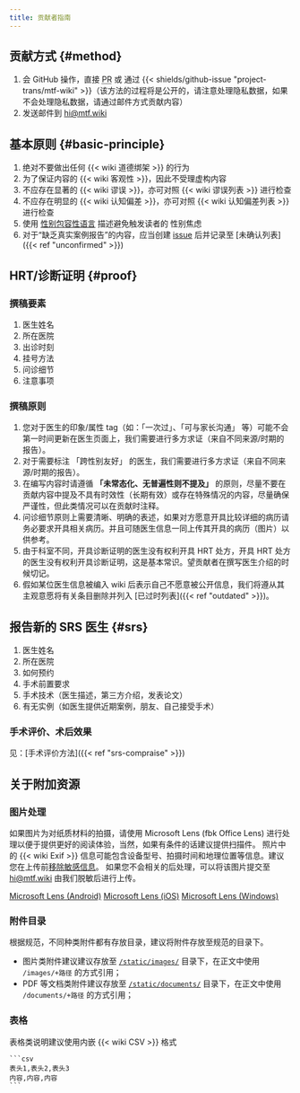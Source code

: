 ```yaml
---
title: 贡献者指南
---
```


## 贡献方式 {#method}

1. 会 GitHub 操作，直接 <abbr title="Pull Request">PR</abbr> 或 通过 {{< shields/github-issue "project-trans/mtf-wiki" >}}（该方法的过程将是公开的，请注意处理隐私数据，如果不会处理隐私数据，请通过邮件方式贡献内容）
1. 发送邮件到 <hi@mtf.wiki>

## 基本原则 {#basic-principle}

1. 绝对不要做出任何 {{< wiki 道德绑架 >}} 的行为
1. 为了保证内容的 {{< wiki 客观性 >}}，因此不受理虚构内容
1. 不应存在显著的 {{< wiki 谬误 >}}，亦可对照 {{< wiki 谬误列表 >}} 进行检查
1. 不应存在明显的 {{< wiki 认知偏差 >}}，亦可对照 {{< wiki 认知偏差列表 >}} 进行检查
1. 使用 [性别包容性语言][inclusive-language] 描述避免触发读者的 性别焦虑
1. 对于“缺乏真实案例报告”的内容，应当创建 [issue][new-issue] 后并记录至 [未确认列表]({{< ref "unconfirmed" >}})

[new-issue]: https://github.com/project-trans/MtF-wiki/issues/new/choose
[inclusive-language]: https://www.un.org/zh/gender-inclusive-language/guidelines.shtml

## HRT/诊断证明 {#proof}

### 撰稿要素

1. 医生姓名
1. 所在医院
1. 出诊时刻
1. 挂号方法
1. 问诊细节
1. 注意事项

### 撰稿原则

1. 您对于医生的印象/属性 tag（如：「一次过」、「可与家长沟通」 等）可能不会第一时间更新在医生页面上，我们需要进行多方求证（来自不同来源/时期的报告）。
1. 对于需要标注 「跨性别友好」 的医生，我们需要进行多方求证（来自不同来源/时期的报告）。
1. 在编写内容时请遵循 **「未常态化、无普遍性则不提及」** 的原则，尽量不要在贡献内容中提及不具有时效性（长期有效）或存在特殊情况的内容，尽量确保严谨性，但此类情况可以在贡献时注释。
1. 问诊细节原则上需要清晰、明确的表述，如果对方愿意开具比较详细的病历请务必要求开具相关病历。并且可随医生信息一同上传其开具的病历（图片）以供参考。
1. 由于科室不同，开具诊断证明的医生没有权利开具 HRT 处方，开具 HRT 处方的医生没有权利开具诊断证明，这是基本常识。望贡献者在撰写医生介绍的时候切记。
1. 假如某位医生信息被编入 wiki 后表示自己不愿意被公开信息，我们将遵从其主观意愿将有关条目删除并列入 [已过时列表]({{< ref "outdated" >}})。

## 报告新的 SRS 医生 {#srs}

1. 医生姓名
1. 所在医院
1. 如何预约
1. 手术前置要求
1. 手术技术（医生描述，第三方介绍，发表论文）
1. 有无实例（如医生提供近期案例，朋友、自己接受手术）

### 手术评价、术后效果

见：[手术评价方法]({{< ref "srs-compraise" >}})

## 关于附加资源

### 图片处理

如果图片为对纸质材料的拍摄，请使用 Microsoft Lens (fbk Office Lens) 进行处理以便于提供更好的阅读体验，当然，如果有条件的话建议提供扫描件。
照片中的 {{< wiki Exif >}} 信息可能包含设备型号、拍摄时间和地理位置等信息。建议您在上传前[移除敏感信息](https://commons.wikimedia.org/wiki/Commons:Exif#Editing_Exif_fields)。
如果您不会相关的后处理，可以将该图片提交至 <hi@mtf.wiki> 由我们脱敏后进行上传。

[Microsoft Lens (Android)](https://coolapk.com/apk/com.microsoft.office.officelens)
[Microsoft Lens (iOS)](https://apps.apple.com/app/id975925059)
[Microsoft Lens (Windows)](https://www.microsoft.com/en-us/p/office-lens/9wzdncrfj3t8)

### 附件目录

根据规范，不同种类附件都有存放目录，建议将附件存放至规范的目录下。

- 图片类附件建议建议存放至 [`/static/images/`][images] 目录下，在正文中使用 `/images/+路径` 的方式引用；
- PDF 等文档类附件建议存放至 [`/static/documents/`][documents] 目录下，在正文中使用 `/documents/+路径` 的方式引用；

[images]: https://github.com/project-trans/MtF-wiki/tree/master/static/images/
[documents]: https://github.com/project-trans/MtF-wiki/tree/master/static/documents/

### 表格

表格类说明建议使用内嵌 {{< wiki CSV >}} 格式

<!-- markdownlint-disable-next-line -->
````
```csv
表头1,表头2,表头3
内容,内容,内容
```
````
